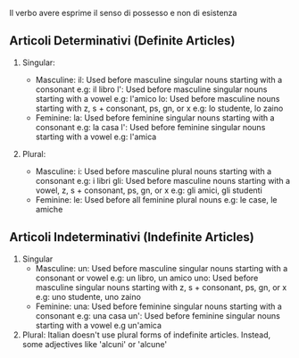 Il verbo avere esprime il senso di possesso e non di esistenza

## Articoli Determinativi (Definite Articles)

1. Singular:
    - Masculine:
        il: Used before masculine singular nouns starting with a consonant
            e.g: il libro
        l': Used before masculine singular nouns starting with a vowel
            e.g: l'amico
        lo: Used before masculine nouns starting with z, s + consonant, ps, gn, or x
            e.g: lo studente, lo zaino
    - Feminine:
        la: Used before feminine singular nouns starting with a consonant
            e.g: la casa
        l': Used before feminine singular nouns starting with a vowel
            e.g: l'amica

2. Plural:
    - Masculine:
        i: Used before masculine plural nouns starting with a consonant
            e.g: i libri
        gli: Used before masculine nouns starting with a vowel, z, s + consonant, ps, gn, or x
            e.g: gli amici, gli studenti
    - Feminine:
        le: Used before all feminine plural nouns
            e.g: le case, le amiche

## Articoli Indeterminativi (Indefinite Articles)

1. Singular
    - Masculine:
        un: Used before masculine singular nouns starting with a consonant or vowel
            e.g: un libro, un amico
        uno: Used before masculine singular nouns starting with z, s + consonant, ps, gn, or x
            e.g: uno studente, uno zaino
    - Feminine:
        una: Used before feminine singular nouns starting with a consonant
            e.g: una casa
        un': Used before feminine singular nouns starting with a vowel
            e.g un'amica
2. Plural:
    Italian doesn't use plural forms of indefinite articles. Instead, some adjectives like 'alcuni' or 'alcune'